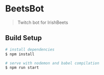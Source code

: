# BeetsBot

> Twitch bot for IrishBeets

## Build Setup

``` bash
# install dependencies
$ npm install

# serve with nodemon and babel compilation
$ npm run start
```
